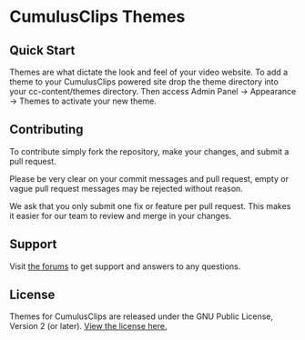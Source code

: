 # CumulusClips Themes

## Quick Start

Themes are what dictate the look and feel of your video website. To add a theme to your CumulusClips powered site drop the theme directory into your cc-content/themes directory. Then access Admin Panel -> Appearance -> Themes to activate your new theme.

## Contributing

To contribute simply fork the repository, make your changes, and submit a pull request.

Please be very clear on your commit messages and pull request, empty or vague pull request messages may be rejected without reason.

We ask that you only submit one fix or feature per pull request. This makes it easier for our team to review and merge in your changes.

## Support

Visit [the forums](http://cumulusclips.org/forums) to get support and answers to any questions.

## License

Themes for CumulusClips are released under the GNU Public License, Version 2 (or later). [View the license here.](http://cumulusclips.org/LICENSE.txt)






